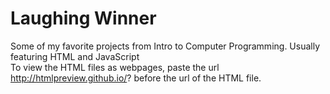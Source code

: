 # Laughing Winner
Some of my favorite projects from Intro to Computer Programming. Usually featuring HTML and JavaScript </br>
To view the HTML files as webpages, paste the url http://htmlpreview.github.io/? before the url of the HTML file.</br>
